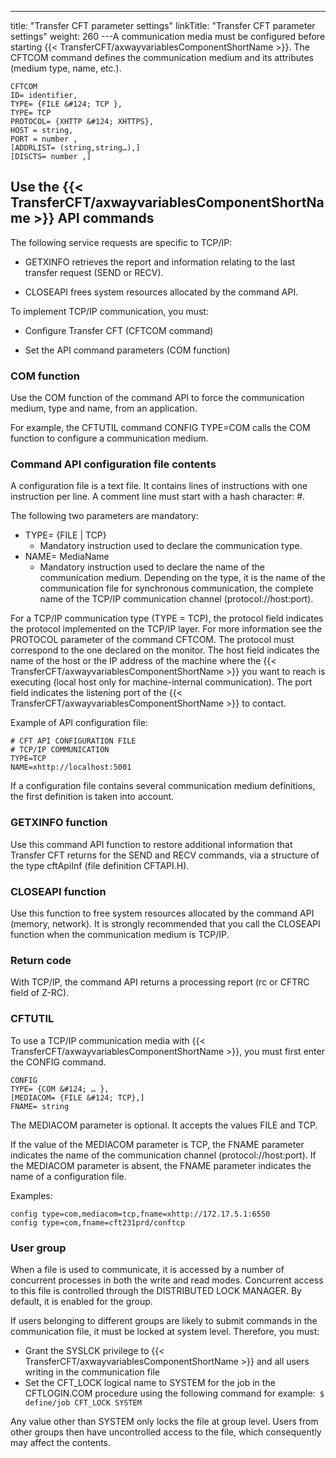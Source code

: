 ---
title: "Transfer CFT parameter settings"
linkTitle: "Transfer CFT parameter settings"
weight: 260
---A communication media must be configured before starting {{< TransferCFT/axwayvariablesComponentShortName  >}}. The CFTCOM command defines the communication medium and its attributes (medium type, name, etc.).

```
CFTCOM
ID= identifier,
TYPE= {FILE &#124; TCP },
TYPE= TCP
PROTOCOL= {XHTTP &#124; XHTTPS},
HOST = string,
PORT = number ,
[ADDRLIST= (string,string…),]
[DISCTS= number ,]
```

## Use the {{< TransferCFT/axwayvariablesComponentShortName  >}} API commands

The following service requests are specific to TCP/IP:

- GETXINFO retrieves the report and information relating to the last transfer request (SEND or RECV).

<!-- -->

- CLOSEAPI frees system resources allocated by the command API.

To implement TCP/IP communication, you must:

- Configure Transfer CFT (CFTCOM command)

<!-- -->

- Set the API command parameters (COM function)

### COM function

Use the COM function of the command API to force the communication medium, type and name, from an application.

For example, the CFTUTIL command CONFIG TYPE=COM calls the COM function to configure a communication medium.

### Command API configuration file contents

A configuration file is a text file. It contains lines of instructions with one instruction per line. A comment line must start with a hash character: #.

The following two parameters are mandatory:

- TYPE= {FILE &#124; TCP}
    -   Mandatory instruction used to declare the communication type.
- NAME= MediaName
    -   Mandatory instruction used to declare the name of the communication medium. Depending on the type, it is the name of the communication file for synchronous communication, the complete name of the TCP/IP communication channel (protocol://host:port).

For a TCP/IP communication type (TYPE = TCP), the protocol field indicates the protocol implemented on the TCP/IP layer. For more information see the PROTOCOL parameter of the command CFTCOM. The protocol must correspond to the one declared on the monitor. The host field indicates the name of the host or the IP address of the machine where the {{< TransferCFT/axwayvariablesComponentShortName  >}} you want to reach is executing (local host only for machine-internal communication). The port field indicates the listening port of the {{< TransferCFT/axwayvariablesComponentShortName  >}} to contact.

Example of API configuration file:

```
# CFT API CONFIGURATION FILE
# TCP/IP COMMUNICATION
TYPE=TCP
NAME=xhttp://localhost:5001
```

If a configuration file contains several communication medium definitions, the first definition is taken into account.

### GETXINFO function

Use this command API function to restore additional information that Transfer CFT returns for the SEND and RECV commands, via a structure of the type cftApiInf (file definition CFTAPI.H).

### CLOSEAPI function

Use this function to free system resources allocated by the command API (memory, network). It is strongly recommended that you call the CLOSEAPI function when the communication medium is TCP/IP.

### Return code

With TCP/IP, the command API returns a processing report (rc or CFTRC field of Z-RC).

### CFTUTIL

To use a TCP/IP communication media with {{< TransferCFT/axwayvariablesComponentShortName  >}}, you must first enter the CONFIG command.

```
CONFIG
TYPE= {COM &#124; … },
[MEDIACOM= {FILE &#124; TCP},]
FNAME= string
```

The MEDIACOM parameter is optional. It accepts the values FILE and TCP.

If the value of the MEDIACOM parameter is TCP, the FNAME parameter indicates the name of the communication channel (protocol://host:port). If the MEDIACOM parameter is absent, the FNAME parameter indicates the name of a configuration file.

Examples:

```
config type=com,mediacom=tcp,fname=xhttp://172.17.5.1:6550
config type=com,fname=cft231prd/conftcp
```

### User group

When a file is used to communicate, it is accessed by a number of concurrent processes in both the write and read modes. Concurrent access to this file is controlled through the DISTRIBUTED LOCK MANAGER. By default, it is enabled for the group.

If users belonging to different groups are likely to submit commands in the communication file, it must be locked at system level. Therefore, you must:

- Grant the SYSLCK privilege to {{< TransferCFT/axwayvariablesComponentShortName >}} and all users writing in the communication file
- Set the CFT_LOCK logical name to SYSTEM for the job in the CFTLOGIN.COM procedure using the following command for example:` $ define/job CFT_LOCK SYSTEM`

Any value other than SYSTEM only locks the file at group level. Users from other groups then have uncontrolled access to the file, which consequently may affect the contents.
